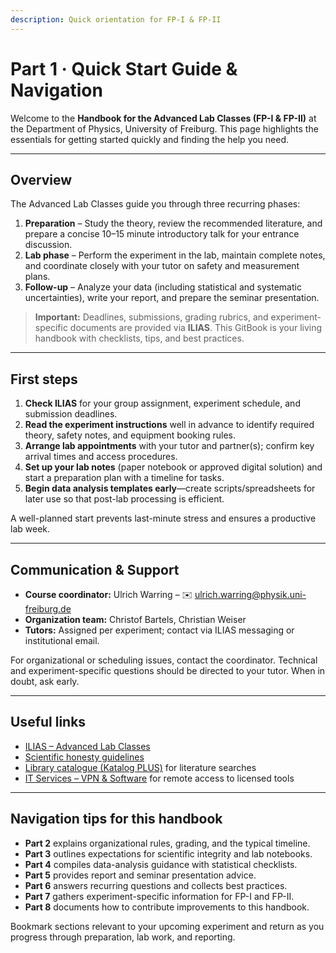 ```yaml
---
description: Quick orientation for FP-I & FP-II
---
```


# Part 1 · Quick Start Guide & Navigation

Welcome to the **Handbook for the Advanced Lab Classes (FP-I & FP-II)** at the Department of Physics, University of Freiburg. This page highlights the essentials for getting started quickly and finding the help you need.

---

## Overview

The Advanced Lab Classes guide you through three recurring phases:

1. **Preparation** – Study the theory, review the recommended literature, and prepare a concise 10–15 minute introductory talk for your entrance discussion.
2. **Lab phase** – Perform the experiment in the lab, maintain complete notes, and coordinate closely with your tutor on safety and measurement plans.
3. **Follow-up** – Analyze your data (including statistical and systematic uncertainties), write your report, and prepare the seminar presentation.

> **Important:** Deadlines, submissions, grading rubrics, and experiment-specific documents are provided via **ILIAS**. This GitBook is your living handbook with checklists, tips, and best practices.

---

## First steps

1. **Check ILIAS** for your group assignment, experiment schedule, and submission deadlines.
2. **Read the experiment instructions** well in advance to identify required theory, safety notes, and equipment booking rules.
3. **Arrange lab appointments** with your tutor and partner(s); confirm key arrival times and access procedures.
4. **Set up your lab notes** (paper notebook or approved digital solution) and start a preparation plan with a timeline for tasks.
5. **Begin data analysis templates early**—create scripts/spreadsheets for later use so that post-lab processing is efficient.

A well-planned start prevents last-minute stress and ensures a productive lab week.

---

## Communication & Support

- **Course coordinator:** Ulrich Warring – ✉️ ulrich.warring@physik.uni-freiburg.de
- **Organization team:** Christof Bartels, Christian Weiser
- **Tutors:** Assigned per experiment; contact via ILIAS messaging or institutional email.

For organizational or scheduling issues, contact the coordinator. Technical and experiment-specific questions should be directed to your tutor. When in doubt, ask early.

---

## Useful links

- [ILIAS – Advanced Lab Classes](https://ilias.uni-freiburg.de)
- [Scientific honesty guidelines](https://www.physik.uni-freiburg.de/redlichkeit-en)
- [Library catalogue (Katalog PLUS)](https://www.ub.uni-freiburg.de/en/) for literature searches
- [IT Services – VPN & Software](https://www.rz.uni-freiburg.de/services-en) for remote access to licensed tools

---

## Navigation tips for this handbook

- **Part 2** explains organizational rules, grading, and the typical timeline.
- **Part 3** outlines expectations for scientific integrity and lab notebooks.
- **Part 4** compiles data-analysis guidance with statistical checklists.
- **Part 5** provides report and seminar presentation advice.
- **Part 6** answers recurring questions and collects best practices.
- **Part 7** gathers experiment-specific information for FP-I and FP-II.
- **Part 8** documents how to contribute improvements to this handbook.

Bookmark sections relevant to your upcoming experiment and return as you progress through preparation, lab work, and reporting.
